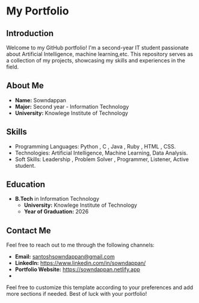 # My Portfolio

## Introduction
Welcome to my GitHub portfolio! I'm a second-year IT student passionate about Artificial Intelligence, machine learning,etc. This repository serves as a collection of my projects, showcasing my skills and experiences in the field.

## About Me
- **Name:** Sowndappan
- **Major:** Second year - Information Technology
- **University:** Knowlege Institute of Technology

## Skills
- Programming Languages: Python , C , Java , Ruby , HTML , CSS.
- Technologies: Artificial Intelligence, Machine Learning, Data Analysis.
- Soft Skills: Leadership , Problem Solver , Programmer, Listener, Active student.

## Education
- **B.Tech** in Information Technology
  - **University:** Knowlege Institute of Technology
  - **Year of Graduation:** 2026

## Contact Me
Feel free to reach out to me through the following channels:
- **Email:** santoshsowndappan@gmail.com
- **LinkedIn:** https://www.linkedin.com/in/sowndappan/
- **Portfolio Website:** https://sowndappan.netlify.app
- 
Feel free to customize this template according to your preferences and add more sections if needed. Best of luck with your portfolio!
